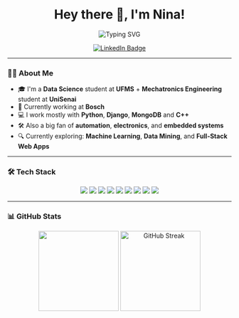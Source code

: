 <h1 align="center">Hey there 👋, I'm Nina!</h1>

<p align="center">
  <img src="https://readme-typing-svg.demolab.com?font=Fira+Code&pause=1000&center=true&vCenter=true&multiline=true&width=700&height=70&lines=Data+Scientist+%7C+Python+Dev;Building+full-stack+projects+with+Django;Loves+clean+design+%26+functional+code;Always+learning+something+new!" alt="Typing SVG" />
</p>

<p align="center">
  <a href="https://www.linkedin.com/in/nscunha" target="_blank">
    <img src="https://img.shields.io/badge/LinkedIn-0077B5?style=for-the-badge&logo=linkedin&logoColor=white" alt="LinkedIn Badge"/>
  </a>
</p>

---

### 👨‍💻 About Me

- 🎓 I'm a **Data Science** student at **UFMS** + **Mechatronics Engineering** student at **UniSenai**
- 💼 Currently working at **Bosch**
- 💻 I work mostly with **Python**, **Django**, **MongoDB** and **C++**
- 🛠 Also a big fan of **automation**, **electronics**, and **embedded systems**
- 🔍 Currently exploring: **Machine Learning**, **Data Mining**, and **Full-Stack Web Apps**

---

### 🛠️ Tech Stack

<p align="center">
  <img src="https://img.shields.io/badge/Python-3776AB?style=for-the-badge&logo=python&logoColor=white" />
  <img src="https://img.shields.io/badge/C++-00599C?style=for-the-badge&logo=c%2B%2B&logoColor=white" />
  <img src="https://img.shields.io/badge/C-282C34?style=for-the-badge&logo=c&logoColor=white" />
  <img src="https://img.shields.io/badge/JavaScript-F7DF1E?style=for-the-badge&logo=javascript&logoColor=black" />
  <img src="https://img.shields.io/badge/SQL-336791?style=for-the-badge&logo=postgresql&logoColor=white" />
  <img src="https://img.shields.io/badge/Git-F05032?style=for-the-badge&logo=git&logoColor=white" />
  <img src="https://img.shields.io/badge/MongoDB-47A248?style=for-the-badge&logo=mongodb&logoColor=white" />
  <img src="https://img.shields.io/badge/MySQL-00758F?style=for-the-badge&logo=mysql&logoColor=white" />
  <img src="https://img.shields.io/badge/SQLite-003B57?style=for-the-badge&logo=sqlite&logoColor=white" />
</p>


---

### 📊 GitHub Stats

<p align="center">
  <img src="https://github-readme-stats.vercel.app/api?username=maxykoin&show_icons=true&theme=radical&count_private=true" height="180px"/>
  <img src="https://github-readme-streak-stats-eight.vercel.app/?user=maxykoin&theme=radical" alt="GitHub Streak" height="180"/>
</p>

